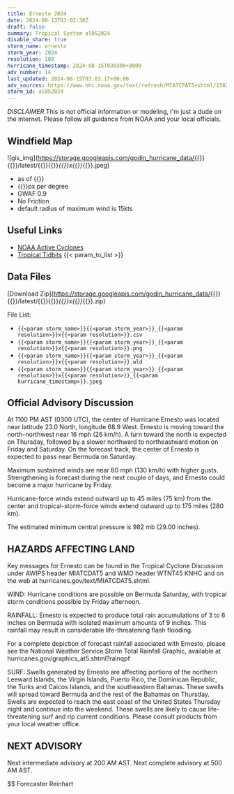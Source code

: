 ```yaml
---
title: Ernesto 2024
date: 2024-08-13T03:02:38Z
draft: false
summary: Tropical System al052024
disable_share: true
storm_name: ernesto
storm_year: 2024
resolution: 100
hurricane_timestamp: 2024-08-15T030300+0000
adv_number: 14
last_updated: 2024-08-15T03:03:17+00:00
adv_sources: https://www.nhc.noaa.gov/text/refresh/MIATCPAT5+shtml/150241.shtml;https://www.nhc.noaa.gov/refresh/graphics_at5+shtml/024552.shtml?cone
storm_id: al052024
---
```

*DISCLAIMER* This is not official information or modeling, I'm just a dude on the internet.  Please follow all guidance from NOAA and your local officials.

## Windfield Map
![gis_img](https://storage.googleapis.com/godin_hurricane_data/{{<param storm_name>}}{{<param storm_year>}}/latest/{{<param storm_name>}}{{<param storm_year>}}_{{<param resolution>}}x{{<param resolution>}}_{{<param hurricane_timestamp>}}.jpeg)

- as of {{<param last_updated>}}
- {{<param resolution>}}px per degree
- GWAF 0.9
- No Friction
- default radius of maximum wind is 15kts

## Useful Links
- [NOAA Active Cyclones](https://www.nhc.noaa.gov/)
- [Tropical Tidbits](https://www.tropicaltidbits.com/storminfo/)
{{< param_to_list >}}

## Data Files
[Download Zip](https://storage.googleapis.com/godin_hurricane_data/{{<param storm_name>}}{{<param storm_year>}}/latest/{{<param storm_name>}}{{<param storm_year>}}_{{<param resolution>}}x{{<param resolution>}}_{{<param hurricane_timestamp>}}.zip)

File List:
- `{{<param storm_name>}}{{<param storm_year>}}_{{<param resolution>}}x{{<param resolution>}}.csv`
- `{{<param storm_name>}}{{<param storm_year>}}_{{<param resolution>}}x{{<param resolution>}}.png`
- `{{<param storm_name>}}{{<param storm_year>}}_{{<param resolution>}}x{{<param resolution>}}.wld`
- `{{<param storm_name>}}{{<param storm_year>}}_{{<param resolution>}}x{{<param resolution>}}_{{<param hurricane_timestamp>}}.jpeg`


## Official Advisory Discussion
At 1100 PM AST (0300 UTC), the center of Hurricane Ernesto was 
located near latitude 23.0 North, longitude 68.9 West. Ernesto is 
moving toward the north-northwest near 16 mph (26 km/h). A turn 
toward the north is expected on Thursday, followed by a slower 
northward to northeastward motion on Friday and Saturday. On the 
forecast track, the center of Ernesto is expected to pass near 
Bermuda on Saturday.
 
Maximum sustained winds are near 80 mph (130 km/h) with higher 
gusts. Strengthening is forecast during the next couple of days, and 
Ernesto could become a major hurricane by Friday.
 
Hurricane-force winds extend outward up to 45 miles (75 km) from the
center and tropical-storm-force winds extend outward up to 175 miles
(280 km).
 
The estimated minimum central pressure is 982 mb (29.00 inches).
 
 
HAZARDS AFFECTING LAND
----------------------
Key messages for Ernesto can be found in the Tropical Cyclone
Discussion under AWIPS header MIATCDAT5 and WMO header WTNT45 KNHC
and on the web at hurricanes.gov/text/MIATCDAT5.shtml.
 
WIND: Hurricane conditions are possible on Bermuda Saturday, with
tropical storm conditions possible by Friday afternoon.
 
RAINFALL: Ernesto is expected to produce total rain accumulations of
3 to 6 inches on Bermuda with isolated maximum amounts of 9 inches.
This rainfall may result in considerable life-threatening flash
flooding.
 
For a complete depiction of forecast rainfall associated with
Ernesto, please see the National Weather Service Storm Total
Rainfall Graphic, available at
hurricanes.gov/graphics_at5.shtml?rainqpf
 
SURF: Swells generated by Ernesto are affecting portions of the
northern Leeward Islands, the Virgin Islands, Puerto Rico, the
Dominican Republic, the Turks and Caicos Islands, and the
southeastern Bahamas. These swells will spread toward Bermuda and
the rest of the Bahamas on Thursday. Swells are expected to reach
the east coast of the United States Thursday night and continue into
the weekend. These swells are likely to cause life-threatening surf
and rip current conditions. Please consult products from your local
weather office.
 
 
NEXT ADVISORY
-------------
Next intermediate advisory at 200 AM AST.
Next complete advisory at 500 AM AST.
 
$$
Forecaster Reinhart
